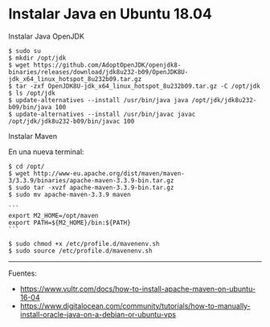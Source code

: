 # Instalar Java en Ubuntu 18.04

Instalar Java OpenJDK

    $ sudo su
    $ mkdir /opt/jdk
    $ wget https://github.com/AdoptOpenJDK/openjdk8-binaries/releases/download/jdk8u232-b09/OpenJDK8U-jdk_x64_linux_hotspot_8u232b09.tar.gz
    $ tar -zxf OpenJDK8U-jdk_x64_linux_hotspot_8u232b09.tar.gz -C /opt/jdk
    $ ls /opt/jdk
    $ update-alternatives --install /usr/bin/java java /opt/jdk/jdk8u232-b09/bin/java 100
    $ update-alternatives --install /usr/bin/javac javac /opt/jdk/jdk8u232-b09/bin/javac 100

Instalar Maven

En una nueva terminal:

    $ cd /opt/
    $ wget http://www-eu.apache.org/dist/maven/maven-3/3.3.9/binaries/apache-maven-3.3.9-bin.tar.gz
    $ sudo tar -xvzf apache-maven-3.3.9-bin.tar.gz
    $ sudo mv apache-maven-3.3.9 maven

    ```
    export M2_HOME=/opt/maven
    export PATH=${M2_HOME}/bin:${PATH}
    ```

    $ sudo chmod +x /etc/profile.d/mavenenv.sh
    $ sudo source /etc/profile.d/mavenenv.sh

---

Fuentes:

+ https://www.vultr.com/docs/how-to-install-apache-maven-on-ubuntu-16-04
+ https://www.digitalocean.com/community/tutorials/how-to-manually-install-oracle-java-on-a-debian-or-ubuntu-vps
